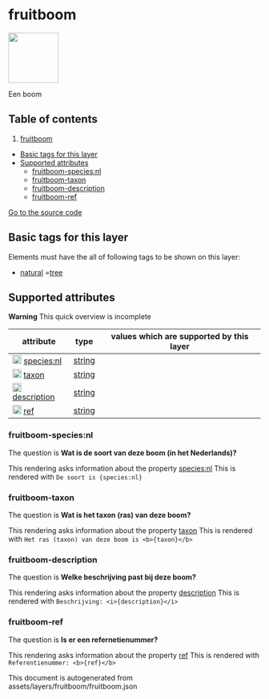 fruitboom
===========



<img src='https://mapcomplete.osm.be/./assets/themes/fruit_trees/fruit_tree.svg' height="100px"> 

Een boom

## Table of contents

1. [fruitboom](#fruitboom)

- [Basic tags for this layer](#basic-tags-for-this-layer)
- [Supported attributes](#supported-attributes)
    + [fruitboom-species:nl](#fruitboom-speciesnl)
    + [fruitboom-taxon](#fruitboom-taxon)
    + [fruitboom-description](#fruitboom-description)
    + [fruitboom-ref](#fruitboom-ref)

[Go to the source code](../assets/layers/fruitboom/fruitboom.json)



Basic tags for this layer
---------------------------



Elements must have the all of following tags to be shown on this layer:

- <a href='https://wiki.openstreetmap.org/wiki/Key:natural' target='_blank'>natural</a>
  =<a href='https://wiki.openstreetmap.org/wiki/Tag:natural%3Dtree' target='_blank'>tree</a>

Supported attributes
----------------------



**Warning** This quick overview is incomplete

attribute | type | values which are supported by this layer
----------- | ------ | ------------------------------------------
[<img src='https://mapcomplete.osm.be/assets/svg/statistics.svg' height='18px'>](https://taginfo.openstreetmap.org/keys/species:nl#values) [species:nl](https://wiki.openstreetmap.org/wiki/Key:species:nl) | [string](../SpecialInputElements.md#string) |
[<img src='https://mapcomplete.osm.be/assets/svg/statistics.svg' height='18px'>](https://taginfo.openstreetmap.org/keys/taxon#values) [taxon](https://wiki.openstreetmap.org/wiki/Key:taxon) | [string](../SpecialInputElements.md#string) |
[<img src='https://mapcomplete.osm.be/assets/svg/statistics.svg' height='18px'>](https://taginfo.openstreetmap.org/keys/description#values) [description](https://wiki.openstreetmap.org/wiki/Key:description) | [string](../SpecialInputElements.md#string) |
[<img src='https://mapcomplete.osm.be/assets/svg/statistics.svg' height='18px'>](https://taginfo.openstreetmap.org/keys/ref#values) [ref](https://wiki.openstreetmap.org/wiki/Key:ref) | [string](../SpecialInputElements.md#string) |

### fruitboom-species:nl

The question is **Wat is de soort van deze boom (in het Nederlands)?**

This rendering asks information about the property  [species:nl](https://wiki.openstreetmap.org/wiki/Key:species:nl)
This is rendered with `De soort is {species:nl}`

### fruitboom-taxon

The question is **Wat is het taxon (ras) van deze boom?**

This rendering asks information about the property  [taxon](https://wiki.openstreetmap.org/wiki/Key:taxon)
This is rendered with `Het ras (taxon) van deze boom is <b>{taxon}</b>`

### fruitboom-description

The question is **Welke beschrijving past bij deze boom?**

This rendering asks information about the property  [description](https://wiki.openstreetmap.org/wiki/Key:description)
This is rendered with `Beschrijving: <i>{description}</i>`

### fruitboom-ref

The question is **Is er een refernetienummer?**

This rendering asks information about the property  [ref](https://wiki.openstreetmap.org/wiki/Key:ref)
This is rendered with `Referentienummer: <b>{ref}</b>`

This document is autogenerated from assets/layers/fruitboom/fruitboom.json